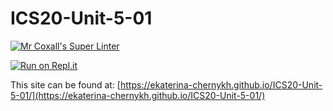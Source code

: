# ICS20-Unit-5-01

[![Mr Coxall's Super Linter](https://github.com/ekaterina-chernykh/ICS20-Unit-5-01/workflows/Mr%20Coxall's%20Super%20Linter/badge.svg)](https://github.com/ekaterina-chernykh/ICS20-Unit-5-01/actions)

[![Run on Repl.it](https://repl.it/badge/github/ekaterina-chernykh/ICS20-Unit-5-01)](https://repl.it/github/ekaterina-chernykh/ICS20-Unit-5-01)

This site can be found at: [https://ekaterina-chernykh.github.io/ICS20-Unit-5-01/](https://ekaterina-chernykh.github.io/ICS20-Unit-5-01/)
